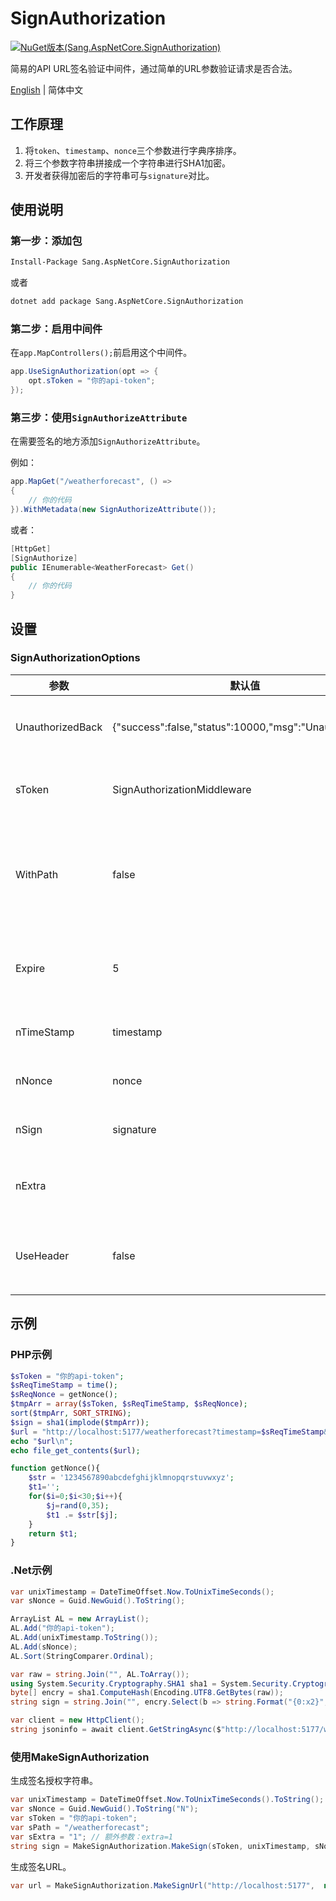 # SignAuthorization

[![NuGet版本(Sang.AspNetCore.SignAuthorization)](https://img.shields.io/nuget/v/Sang.AspNetCore.SignAuthorization.svg?style=flat-square)](https://www.nuget.org/packages/Sang.AspNetCore.SignAuthorization/)

简易的API URL签名验证中间件，通过简单的URL参数验证请求是否合法。

[English](./README.md) | 简体中文

## 工作原理

1. 将`token`、`timestamp`、`nonce`三个参数进行字典序排序。
2. 将三个参数字符串拼接成一个字符串进行SHA1加密。
3. 开发者获得加密后的字符串可与`signature`对比。

## 使用说明

### 第一步：添加包

```bash
Install-Package Sang.AspNetCore.SignAuthorization
```

或者

```bash
dotnet add package Sang.AspNetCore.SignAuthorization
```

### 第二步：启用中间件

在`app.MapControllers();`前启用这个中间件。

```csharp
app.UseSignAuthorization(opt => {
    opt.sToken = "你的api-token";
});
```

### 第三步：使用`SignAuthorizeAttribute`

在需要签名的地方添加`SignAuthorizeAttribute`。

例如：

```csharp
app.MapGet("/weatherforecast", () =>
{
    // 你的代码
}).WithMetadata(new SignAuthorizeAttribute());
```

或者：

```csharp
[HttpGet]
[SignAuthorize]
public IEnumerable<WeatherForecast> Get()
{
    // 你的代码
}
```

## 设置

### SignAuthorizationOptions

| 参数               | 默认值                                                          | 说明                                                   |
|-------------------|---------------------------------------------------------------|-------------------------------------------------------|
| UnauthorizedBack  | {"success":false,"status":10000,"msg":"Unauthorized"}         | 验证失败后的json返回内容                               |
| sToken            | SignAuthorizationMiddleware                                   | API签名使用的token                                    |
| WithPath          | false                                                         | 签名时需要包含请求的路径，以'/'开头                    |
| Expire            | 5                                                             | 签名过期时间（单位：秒）                               |
| nTimeStamp        | timestamp                                                     | 时间戳的GET参数名                                      |
| nNonce            | nonce                                                         | 随机数的GET参数名                                      |
| nSign             | signature                                                     | 签名的GET参数名                                        |
| nExtra            |                                                               | 额外参数的GET参数名                                    |
| UseHeader         | false                                                         | 是否使用header传递签名                                 |

## 示例

### PHP示例

```php
$sToken = "你的api-token";
$sReqTimeStamp = time();
$sReqNonce = getNonce();
$tmpArr = array($sToken, $sReqTimeStamp, $sReqNonce);
sort($tmpArr, SORT_STRING);
$sign = sha1(implode($tmpArr));
$url = "http://localhost:5177/weatherforecast?timestamp=$sReqTimeStamp&nonce=$sReqNonce&signature=$sign";
echo "$url\n";
echo file_get_contents($url);

function getNonce(){
    $str = '1234567890abcdefghijklmnopqrstuvwxyz';
    $t1='';
    for($i=0;$i<30;$i++){
        $j=rand(0,35);
        $t1 .= $str[$j];
    }
    return $t1;
}
```

### .Net示例

```csharp
var unixTimestamp = DateTimeOffset.Now.ToUnixTimeSeconds();
var sNonce = Guid.NewGuid().ToString();

ArrayList AL = new ArrayList();
AL.Add("你的api-token");
AL.Add(unixTimestamp.ToString());
AL.Add(sNonce);
AL.Sort(StringComparer.Ordinal);

var raw = string.Join("", AL.ToArray());
using System.Security.Cryptography.SHA1 sha1 = System.Security.Cryptography.SHA1.Create();
byte[] encry = sha1.ComputeHash(Encoding.UTF8.GetBytes(raw));
string sign = string.Join("", encry.Select(b => string.Format("{0:x2}", b)).ToArray()).ToLower();

var client = new HttpClient();
string jsoninfo = await client.GetStringAsync($"http://localhost:5177/weatherforecast?timestamp={unixTimestamp}&nonce={sNonce}&signature={sign}");
```

### 使用MakeSignAuthorization

生成签名授权字符串。

```csharp
var unixTimestamp = DateTimeOffset.Now.ToUnixTimeSeconds().ToString();
var sNonce = Guid.NewGuid().ToString("N");
var sToken = "你的api-token";
var sPath = "/weatherforecast";
var sExtra = "1"; // 额外参数：extra=1
string sign = MakeSignAuthorization.MakeSign(sToken, unixTimestamp, sNonce, sPath, sExtra);
```

生成签名URL。

```csharp
var url = MakeSignAuthorization.MakeSignUrl("http://localhost:5177",  new SignAuthorizationOptions());
```